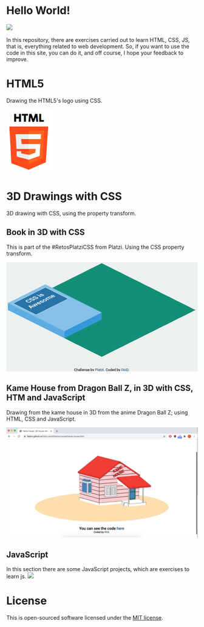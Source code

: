 # Hello World!

![](https://i.pinimg.com/200x150/04/29/45/042945faa844de84fe6628ae26f9824b.jpg)

In this repository, there are exercises carried out to learn HTML, CSS, JS, that is, everything related to web development. So, if you want to use the code in this site, you can do it, and off course, I hope your feedback to improve.


# HTML5
Drawing the HTML5's logo using CSS.

![](./screens/html.png)


# 3D Drawings with CSS
3D drawing with CSS, using the property transform.

## Book in 3D with CSS
This is part of the #RetosPlatziCSS from Platzi. Using the CSS property transform.

![](./screens/book-3d.png)

## Kame House from Dragon Ball Z, in 3D with CSS, HTM and JavaScript
Drawing from the kame house in 3D from the anime Dragon Ball Z; using HTML, CSS and JavaScript.

![](./screens/kame-house-3d.png)

## JavaScript
In this section there are some JavaScript projects, which are exercises to learn js.
![](https://upload.wikimedia.org/wikipedia/commons/thumb/9/99/Unofficial_JavaScript_logo_2.svg/240px-Unofficial_JavaScript_logo_2.svg.png)



# License
This is open-sourced software licensed under the [MIT license](https://opensource.org/licenses/MIT).
